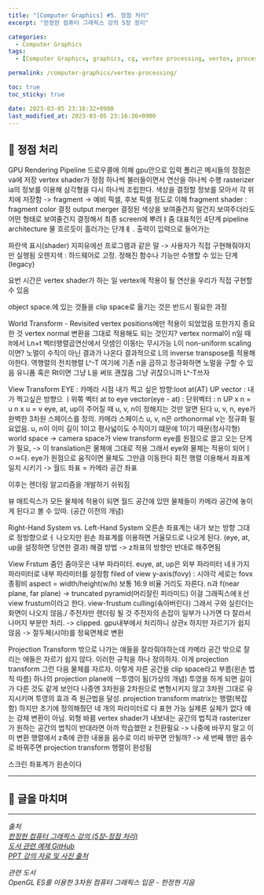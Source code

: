 ```yaml
---
title: "[Computer Graphics] #5. 정점 처리"
excerpt: "한정현 컴퓨터 그래픽스 강의 5장 정리"

categories:
  - Computer Graphics
tags:
  - [Computer Graphics, graphics, cg, vertex processing, vertex, processing]

permalink: /computer-graphics/vertex-processing/

toc: true
toc_sticky: true

date: 2023-03-05 23:16:32+0900
last_modified_at: 2023-03-05 23:16:36+0900
---
```


## 👻 정점 처리
GPU Rendering Pipeline
드로우콜에 의해 gpu안으로 입력
폴리곤 메시들의 정점은 va에 저장
vertex shader가 정점 하나씩 불러들이면서 연산을 하나씩 수행
rasterizer ia의 정보를 이용해 삼각형을 다시 하나씩 조립한다. 색상을 결정할 정보를 모아서 각 위치에 저장함 -> fragment
-> 예비 픽셀, 후보 픽셀 정도로 이해
fragment shader : fragment color 결정
output merger 결정된 색상을 보여줄건지 말건지 보여주더라도 어떤 형태로 보여줄건지 결정해서 최종 screen에 뿌려ㅑ줌
대표적인 4단계
pipeline architecture 물 흐르듯이 흘러가는 단걔ㅖ . 출력이 입력으로 들어가는

파란색 표시(shader) 지피유에선 프로그램과 같은 말
-> 사용자가 직접 구현해줘야지만 실행됨
오렌지색 : 하드웨어로 고정. 정해진 함수나 기능만 수행할 수 있는 단계(legacy)

요번 시간은 vertex shader가 하는 일
vertex에 적용이 될 연산을 우리가 직접 구현할 수 있음

object space.에 있는 것들을 clip space로 옮기는 것은 반드시 필요한 과정

World Transform - Revisited
vertex positions에만 적용이 되었었음
또한가지 중요한 것 vertex normal
변환을 그대로 적용해도 되는 것인지?
vertex normal이 n일 때 lt에서 Ln+t
벡터행렬곱연산에서 덧셈인 이동t는 무시가능
L이 non-uniform scaling이면?
노멀이 수직이 아닌 결과가 나온다
결과적으로 L의 inverse transpose를 적용해야한다. 역행렬의 전치행렬
L^-T
여기에 기존 n을 곱하고 정규화하면 노멀을 구할 수 있음
유니폼 혹은 Rt이면 그냥 L을 써또 괜찮음 그냥 귀찮으니까 L^-T쓰자

View Transform
EYE : 카메라 시점
내가 찍고 싶은 방향:loot at(AT)
UP vector : 내가 찍고싶은 방향으 ㅣ위쪾 벡터
at to eye vector(eye - at) : 단위벡터 : n
UP x n = u
n x u = v
eye, at, up이 주어질 때 u, v, n이 정해지는 것만 알면 된다
u, v, n, eye가 완벽한 3차원 스페이스를 정의. 카메라 스페이스
u, v, n은 orthonormal
v는 정규화 필요없음. u, n이 이미 길이 1이고 평사넓이도 수직이기 떄문에 1이기 때문(정사각형)
world space -> camera space가 view transform
eye를 원점으로 끌고 오는 단계가 필요, -> 이 translation은 물체에 그대로 적용
그래서 eye와 물체는 적용이 되어ㅣㅇㅆ다. eye가 원점으로 움직이면 물체도 그만큼 이동한다
회전 행렬 이용해서 좌표계 일치 시키기 -> 월드 좌표 = 카메라 공간 좌표

이후는 렌더링 알고리즘을 개발하기 쉬워짐

뷰 매트릭스가 모든 물체에 적용이 되면 월드 공간에 있떤 물체들이 카메라 공간에 놓이게 된다고 볼 수 있따. (공간 이전의 개념)

Right-Hand System vs. Left-Hand System
오른손 좌표계는 내가 보는 방향 그대로 정방향으로ㅓ 나오지만 왼손 좌표계를 이용하면 거울모드로 나오게 된다.
(eye, at, up을 설정하면 당연한 결과)
해결 방법 -> z좌표의 방향만 반대로 해주면됨

View Frstum
줌인 줌아웃은 내부 파라미터. euye, at, up은 외부 파라미터
네ㅐ가지 파라미터로 내부 파라미터를 설정함
filed of view y-axis(fovy) : 시야각
세로는 fovx 종횡비 aspect = width/height(w/h) 보통 16:9 비율
거리도 자른다. n과 f(near plane, far plane) -> truncated pyramid(머리잘린 피라미드) 이걸 그래픽스에ㅐ선 view frustum이라고 한다.
view-frustum culling(솎아버린다) 그래서 구와 실린더는 화면이 나오지 않음./ 주전자만 렌더링 될 것
주전자의 손잡이 일부가 나가면 다 잘라서 나머지 부분만 처리. -> clipped. gpu내부에서 처리하니 상관x
하지만 자르기가 쉽지 않음 -> 절두체(시야)를 정육면체로 변환

Projection Transform
밖으로 나가는 애들을 잘라줘야하는데 카메라 공간 밖으로 잘리는 애들은 자르기 쉽지 않다. 이러한 규칙을 하나 정의하자. 이게 projection transform 그런 다음 물체를 자르자.
이렇게 자른 공간을 clip space라고 부름(왼손 법칙 따름)
하나의 projection plane에 ㅡ투영이 됨(가상의 개념)
투영을 하게 되면 길이가 다른 것도 같게 보인다
나중엔 3차원을 2차원으로 변형시키지 않고 3차원 그대로 유지시키며 투영의 효과 즉 원근법을 달성.
projection transform matrix는 행렬(복잡함) 하지만 초기에 정의해줬던 네 개의 파라미터로 다 표현 가능
실제론 실체가 없다
얘는 강체 변환이 아님. 외형 바뀜
vertex shader가 내보내는 공간의 법칙과 rasterizer가 원하는 공간의 법칙이 반대라면 아까 학습했떤 z 전환필요
-> 나중에 바꾸지 말고 이미 변환 행렬에서 z축에 관한 내용을 음수로 미리 바꾸면 안될까?
-> 세 번째 행만 음수로 바꿔주면 projection transform 행렬이 완성됨

스크린 좌표계가 왼손이다




***

## 👻 글을 마치며


***

_출처_   
_[한정현 컴퓨터 그래픽스 강의 (5장-정점 처리)](https://youtu.be/oGCydIALgJg)_   
_[도서 관련 예제 GitHub](https://github.com/medialab-ku/openGLESbook)_   
_[PPT 강의 자료 및 사진 출처](https://media.korea.ac.kr/books/)_

_관련 도서_   
_OpenGL ES를 이용한 3차원 컴퓨터 그래픽스 입문 - 한정현 지음_   